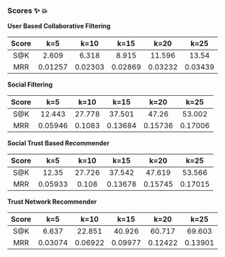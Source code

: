 ### Scores :sparkles: :boom:

**User Based Collaborative Filtering**

| Score | k=5 | k=10 | k=15 | k=20 | k=25 |
|:-:|:-:|:-:|:-:|:-:|:-:|
| S@K | 2.609 | 6.318 | 8.915 | 11.596 | 13.54 |
| MRR | 0.01257 | 0.02303 | 0.02869 | 0.03232 | 0.03439 |

**Social Filtering**

| Score | k=5 | k=10 | k=15 | k=20 | k=25 |
|:-:|:-:|:-:|:-:|:-:|:-:|
| S@K | 12.443 | 27.778 | 37.501 | 47.26 | 53.002|
| MRR | 0.05946 | 0.1083 | 0.13684 | 0.15736 | 0.17006|

**Social Trust Based Recommender**

| Score | k=5 | k=10 | k=15 | k=20 | k=25 |
|:-:|:-:|:-:|:-:|:-:|:-:|
| S@K | 12.35 | 27.726 | 37.542 | 47.619 | 53.566 |
| MRR | 0.05933 | 0.108 | 0.13678 | 0.15745 | 0.17015 |

**Trust Network Recommender**

| Score | k=5 | k=10 | k=15 | k=20 | k=25 |
|:-:|:-:|:-:|:-:|:-:|:-:|
| S@K | 6.637 | 22.851 | 40.926 | 60.717 | 69.603|
| MRR | 0.03074 | 0.06922 | 0.09977 | 0.12422 | 0.13901|

